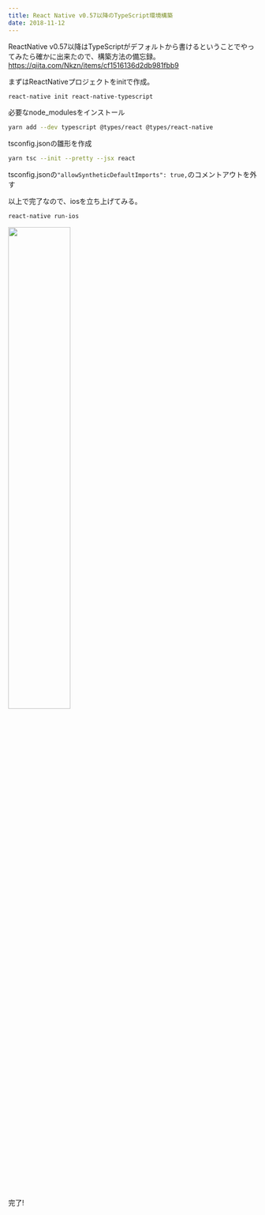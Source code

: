 ```yaml
---
title: React Native v0.57以降のTypeScript環境構築
date: 2018-11-12
---
```


ReactNative v0.57以降はTypeScriptがデフォルトから書けるということでやってみたら確かに出来たので、構築方法の備忘録。
https://qiita.com/Nkzn/items/cf1516136d2db981fbb9

まずはReactNativeプロジェクトをinitで作成。
```bash
react-native init react-native-typescript
```

必要なnode_modulesをインストール
```bash
yarn add --dev typescript @types/react @types/react-native
```

tsconfig.jsonの雛形を作成
```bash
yarn tsc --init --pretty --jsx react
```

tsconfig.jsonの`"allowSyntheticDefaultImports": true,`のコメントアウトを外す

以上で完了なので、iosを立ち上げてみる。

```bash
react-native run-ios
```

<img src="/blog/images/2018-11-12/iphone3.png" width="50%">

完了!
